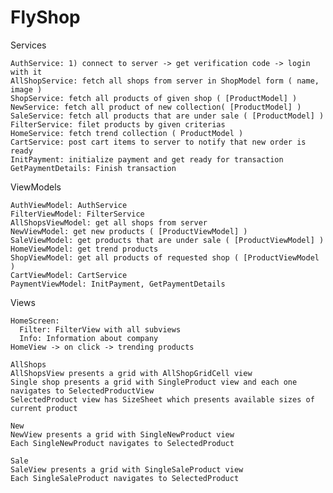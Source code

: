 # FlyShop

Services

    AuthService: 1) connect to server -> get verification code -> login with it
    AllShopService: fetch all shops from server in ShopModel form ( name, image )
    ShopService: fetch all products of given shop ( [ProductModel] )
    NewService: fetch all product of new collection( [ProductModel] )
    SaleService: fetch all products that are under sale ( [ProductModel] )
    FilterService: filet products by given criterias
    HomeService: fetch trend collection ( ProductModel )
    CartService: post cart items to server to notify that new order is ready
    InitPayment: initialize payment and get ready for transaction
    GetPaymentDetails: Finish transaction


ViewModels

    AuthViewModel: AuthService
    FilterViewModel: FilterService
    AllShopsViewModel: get all shops from server
    NewViewModel: get new products ( [ProductViewModel] )
    SaleViewModel: get products that are under sale ( [ProductViewModel] )
    HomeViewModel: get trend products
    ShopViewModel: get all products of requested shop ( [ProductViewModel )
    CartViewModel: CartService
    PaymentViewModel: InitPayment, GetPaymentDetails

Views

    HomeScreen:
      Filter: FilterView with all subviews
      Info: Information about company
    HomeView -> on click -> trending products

    AllShops
    AllShopsView presents a grid with AllShopGridCell view
    Single shop presents a grid with SingleProduct view and each one navigates to SelectedProductView
    SelectedProduct view has SizeSheet which presents available sizes of current product

    New
    NewView presents a grid with SingleNewProduct view
    Each SingleNewProduct navigates to SelectedProduct

    Sale
    SaleView presents a grid with SingleSaleProduct view
    Each SingleSaleProduct navigates to SelectedProduct


